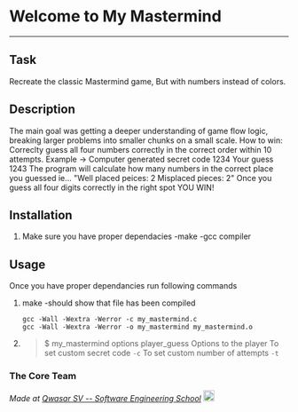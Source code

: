 # Welcome to My Mastermind
***

## Task
Recreate the classic Mastermind game, But with numbers instead of colors.

## Description
The main goal was getting a deeper understanding of game flow logic, breaking larger problems into smaller chunks on
a small scale.
How to win:
Correclty guess all four numbers correctly in the correct order within 10 attempts.
Example -> Computer generated secret code 1234
Your guess 1243
The program will calculate how many numbers in the correct place you guessed ie... "Well placed peices: 2 Misplaced pieces: 2"
Once you guess all four digits correctly in the right spot YOU WIN!


## Installation
1. Make sure you have proper dependacies
    -make
    -gcc compiler

## Usage
Once you have proper dependancies 
run following commands
1. make 
    -should show that file has been compiled
    ```
    gcc -Wall -Wextra -Werror -c my_mastermind.c 
    gcc -Wall -Wextra -Werror -o my_mastermind my_mastermind.o
    ```
2. >$ my_mastermind options player_guess
    Options to the player 
    To set custom secret code `-c` 
    To set custom number of attempts `-t`

### The Core Team


<span><i>Made at <a href="https://qwasar.io">Qwasar SV -- Software Engineering School</a></i></span>
<span><img alt="Qwasar SV -- Software Engineering School's Logo" src="https://storage.googleapis.com/qwasar-public/qwasar-logo_50x50.png" width='20px'></span>
